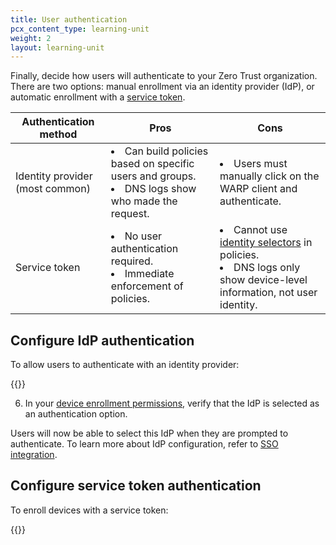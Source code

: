 ```yaml
---
title: User authentication
pcx_content_type: learning-unit
weight: 2
layout: learning-unit
---
```


Finally, decide how users will authenticate to your Zero Trust organization. There are two options: manual enrollment via an identity provider (IdP), or automatic enrollment with a [service token](/cloudflare-one/identity/service-tokens/).

| Authentication method | Pros | Cons |
| ----------------------|----- | ---- |
| Identity provider (most common)     | <li> Can build policies based on specific users and groups. </li> <li> DNS logs show who made the request. </li> | <li> Users must manually click on the WARP client and authenticate.</li> |
| Service token         | <li> No user authentication required. </li> <li> Immediate enforcement of policies. </li> | <li> Cannot use [identity selectors](/cloudflare-one/policies/gateway/identity-selectors/) in policies. </li> <li> DNS logs only show device-level information, not user identity. </li> |

## Configure IdP authentication

To allow users to authenticate with an identity provider:

{{<render file="access/_idp-integration.md" productFolder="cloudflare-one">}}

6. In your [device enrollment permissions](/cloudflare-one/connections/connect-devices/warp/deployment/device-enrollment/), verify that the IdP is selected as an authentication option.

Users will now be able to select this IdP when they are prompted to authenticate. To learn more about IdP configuration, refer to [SSO integration](/cloudflare-one/identity/idp-integration/).

## Configure service token authentication

To enroll devices with a service token:

{{<render file="warp/_service-token-enrollment.md" productFolder="cloudflare-one">}}
